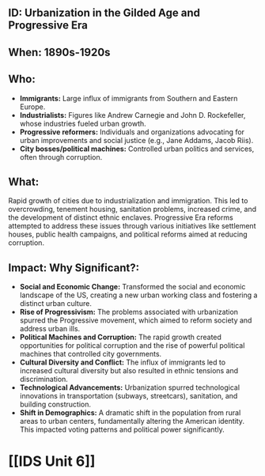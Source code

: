 ## ID: Urbanization in the Gilded Age and Progressive Era

## When: 1890s-1920s

## Who: 
* **Immigrants:**  Large influx of immigrants from Southern and Eastern Europe.
* **Industrialists:**  Figures like Andrew Carnegie and John D. Rockefeller, whose industries fueled urban growth.
* **Progressive reformers:**  Individuals and organizations advocating for urban improvements and social justice (e.g., Jane Addams, Jacob Riis).
* **City bosses/political machines:**  Controlled urban politics and services, often through corruption.


## What: 
Rapid growth of cities due to industrialization and immigration.  This led to overcrowding, tenement housing, sanitation problems, increased crime, and the development of distinct ethnic enclaves.  Progressive Era reforms attempted to address these issues through various initiatives like settlement houses, public health campaigns, and political reforms aimed at reducing corruption.


## Impact: Why Significant?:
* **Social and Economic Change:** Transformed the social and economic landscape of the US, creating a new urban working class and fostering a distinct urban culture.
* **Rise of Progressivism:** The problems associated with urbanization spurred the Progressive movement, which aimed to reform society and address urban ills.
* **Political Machines and Corruption:** The rapid growth created opportunities for political corruption and the rise of powerful political machines that controlled city governments.
* **Cultural Diversity and Conflict:** The influx of immigrants led to increased cultural diversity but also resulted in ethnic tensions and discrimination.
* **Technological Advancements:** Urbanization spurred technological innovations in transportation (subways, streetcars), sanitation, and building construction.
* **Shift in Demographics:**  A dramatic shift in the population from rural areas to urban centers, fundamentally altering the American identity.  This impacted voting patterns and political power significantly.

# [[IDS Unit 6]]